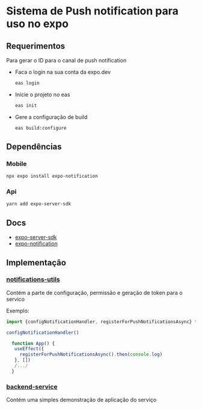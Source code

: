 # Sistema de Push notification para uso no expo

## Requerimentos

Para gerar o ID para o canal de push notification

- Faca o login na sua conta da expo.dev
  ```bash
  eas login
  ```
- Inicie o projeto no eas
  ```bash
  eas init
  ```
- Gere a configuração de build
  ```bash
  eas build:configure
  ```

## Dependências

### Mobile

```bash
npx expo install expo-notification
```

### Api

```bash
yarn add expo-server-sdk
```

## Docs

- [expo-server-sdk](https://github.com/expo/expo-server-sdk-node)
- [expo-notification](https://docs.expo.dev/versions/latest/sdk/notifications/)

## Implementação

### [notifications-utils](./notifications-utils.ts)

Contém a parte de configuração, permissão e geração de token para o servico

Exemplo:

```js
import {configNotificationHandler, registerForPushNotificationsAsync} from './notifications-utils.ts'

configNotificationHandler()

  function App() {
   useEffect({
     registerForPushNotificationsAsync().then(console.log)
   }, [])
   /.../
  }

```

### [backend-service](./backend-service/index.js)

Contém uma simples demonstração de aplicação do serviço
